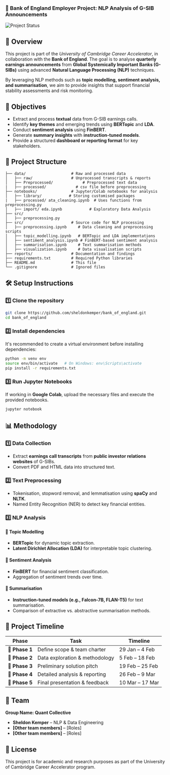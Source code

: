 ### 📌 **Bank of England Employer Project: NLP Analysis of G-SIB Announcements**

![Project Status](https://img.shields.io/badge/Project_Status-In_Progress-orange.svg)

## **📖 Overview**
This project is part of the *University of Cambridge Career Accelerator*, in collaboration with the **Bank of England**. The goal is to analyse **quarterly earnings announcements** from **Global Systemically Important Banks (G-SIBs)** using advanced **Natural Language Processing (NLP)** techniques. 

By leveraging NLP methods such as **topic modelling, sentiment analysis, and summarisation**, we aim to provide insights that support financial stability assessments and risk monitoring.

## **🎯 Objectives**
- Extract and process **textual** data from G-SIB earnings calls.
- Identify **key themes** and emerging trends using **BERTopic** and **LDA**.
- Conduct **sentiment analysis** using **FinBERT**.
- Generate **summary insights** with **instruction-tuned models**.
- Provide a structured **dashboard or reporting format** for key stakeholders.

## **📂 Project Structure**
```
├── data/                    # Raw and processed data
│   ├── raw/                 # Unprocessed transcripts & reports
│   ├── Preprocessed/             # Preprocessed text data
|   ├── processed/             # csv file before preprocessing
├── notebooks/               # Jupyter/Colab notebooks for analysis
│   ├── library/            # Storing customised packages
|   ├── processed/ ata_cleaning.ipynb  # Uses functions from preprocessing.py
│   ├── import/ eda.ipynb            # Exploratory Data Analysis
├── src/
│   ├── preprocessing.py 
├── src/                     # Source code for NLP processing
│   ├── preprocessing.ipynb     # Data cleaning and preprocessing scripts
│   ├── topic_modelling.ipynb   # BERTopic and LDA implementations
│   ├── sentiment_analysis.ipynb # FinBERT-based sentiment analysis
│   ├── summarisation.ipynb     # Text summarisation methods
│   ├── visualization.ipynb     # Data visualisation scripts
├── reports/                 # Documentation and findings
├── requirements.txt         # Required Python libraries
├── README.md                # This file
└── .gitignore               # Ignored files
```

## **🛠 Setup Instructions**
### **1️⃣ Clone the repository**
```bash
git clone https://github.com/sheldonkemper/bank_of_england.git
cd bank_of_england
```

### **2️⃣ Install dependencies**
It's recommended to create a virtual environment before installing dependencies:
```bash
python -m venv env
source env/bin/activate   # On Windows: env\Scripts\activate
pip install -r requirements.txt
```

### **3️⃣ Run Jupyter Notebooks**
If working in **Google Colab**, upload the necessary files and execute the provided notebooks.

```bash
jupyter notebook
```

## **📊 Methodology**
### **1️⃣ Data Collection**
- Extract **earnings call transcripts** from **public investor relations websites** of G-SIBs.
- Convert PDF and HTML data into structured text.

### **2️⃣ Text Preprocessing**
- Tokenisation, stopword removal, and lemmatisation using **spaCy** and **NLTK**.
- Named Entity Recognition (NER) to detect key financial entities.

### **3️⃣ NLP Analysis**
#### 📌 **Topic Modelling**
- **BERTopic** for dynamic topic extraction.
- **Latent Dirichlet Allocation (LDA)** for interpretable topic clustering.

#### 📌 **Sentiment Analysis**
- **FinBERT** for financial sentiment classification.
- Aggregation of sentiment trends over time.

#### 📌 **Summarisation**
- **Instruction-tuned models (e.g., Falcon-7B, FLAN-T5)** for text summarisation.
- Comparison of extractive vs. abstractive summarisation methods.

## **📅 Project Timeline**
| Phase | Task | Timeline |
|--------|----------------------------|--------------|
| 🔹 **Phase 1** | Define scope & team charter | 29 Jan – 4 Feb |
| 🔹 **Phase 2** | Data exploration & methodology | 5 Feb – 18 Feb |
| 🔹 **Phase 3** | Preliminary solution pitch | 19 Feb – 25 Feb |
| 🔹 **Phase 4** | Detailed analysis & reporting | 26 Feb – 9 Mar |
| 🔹 **Phase 5** | Final presentation & feedback | 10 Mar – 17 Mar |

## **👥 Team**
**Group Name: Quant Collective**  
- **Sheldon Kemper** – NLP & Data Engineering  
- **[Other team members]** – [Roles]  
- **[Other team members]** – [Roles]  

## **📜 License**
This project is for academic and research purposes as part of the University of Cambridge Career Accelerator program.
